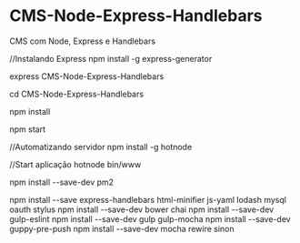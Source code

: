 # CMS-Node-Express-Handlebars
CMS com Node, Express e Handlebars

//Instalando Express
npm install -g express-generator

express CMS-Node-Express-Handlebars

cd CMS-Node-Express-Handlebars

npm install

npm start

//Automatizando servidor
npm install -g hotnode

//Start aplicação
hotnode bin/www

npm install --save-dev pm2

npm install --save express-handlebars html-minifier js-yaml lodash mysql oauth stylus
npm install --save-dev bower chai
npm install --save-dev gulp-eslint
npm install --save-dev gulp gulp-mocha
npm install --save-dev guppy-pre-push
npm install --save-dev mocha rewire sinon

